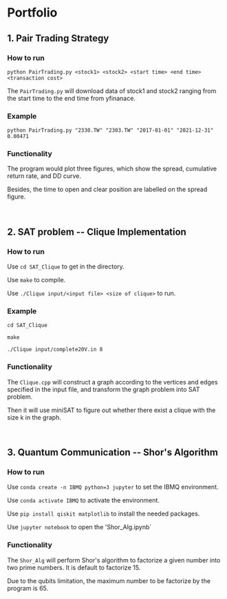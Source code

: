 # Portfolio

## 1. Pair Trading Strategy
### How to run
```
python PairTrading.py <stock1> <stock2> <start time> <end time> <transaction cost>
```

The `PairTrading.py` will download data of stock1 and stock2 ranging from the start time to the end time from yfinanace.

### Example
```
python PairTrading.py "2330.TW" "2303.TW" "2017-01-01" "2021-12-31" 0.00471
```

### Functionality
The program would plot three figures, which show the spread, cumulative return rate, and DD curve.

Besides, the time to open and clear position are labelled on the spread figure.

<br/>

## 2. SAT problem -- Clique Implementation
### How to run
Use `cd SAT_Clique` to get in the directory.

Use `make` to compile.

Use `./Clique input/<input file> <size of clique>` to run.

### Example
```
cd SAT_Clique

make

./Clique input/complete20V.in 8
```

### Functionality

The `Clique.cpp` will construct a graph according to the vertices and edges specified in the input file, and transform the graph problem into SAT problem.

Then it will use miniSAT to figure out whether there exist a clique with the size k in the graph.

<br/>

## 3. Quantum Communication -- Shor's Algorithm
### How to run
Use `conda create -n IBMQ python=3 jupyter` to set the IBMQ environment.

Use `conda activate IBMQ` to activate the environment.

Use `pip install qiskit matplotlib` to install the needed packages.

Use `jupyter notebook` to open the 'Shor_Alg.ipynb`


### Functionality

The `Shor_Alg` will perform Shor's algorithm to factorize a given number into two prime numbers. It is default to factorize 15.

Due to the qubits limitation, the maximum number to be factorize by the program is 65.
